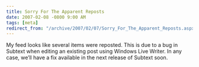 ```yaml
---
title: Sorry For The Apparent Reposts
date: 2007-02-08 -0800 9:00 AM
tags: [meta]
redirect_from: "/archive/2007/02/07/Sorry_For_The_Apparent_Reposts.aspx/"
---
```


My feed looks like several items were reposted. This is due to a bug in
Subtext when editing an existing post using Windows Live Writer. In any
case, we’ll have a fix available in the next release of Subtext soon.

